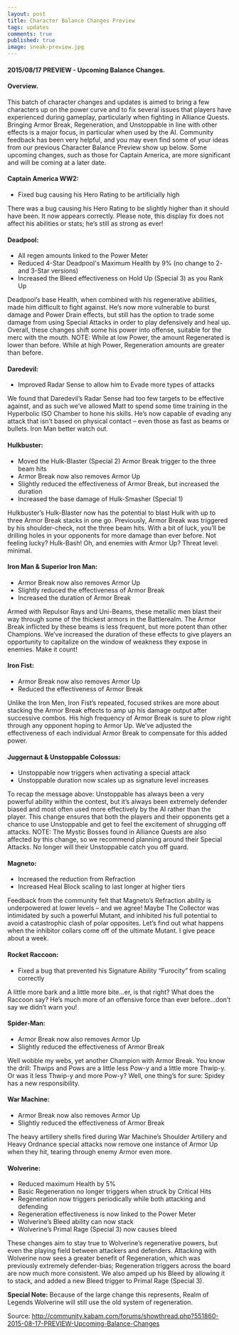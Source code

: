 ```yaml
---
layout: post
title: Character Balance Changes Preview
tags: updates
comments: true
published: true
image: sneak-preview.jpg
---
```


#### 2015/08/17 PREVIEW - Upcoming Balance Changes.

#### Overview.
This batch of character changes and updates is aimed to bring a few characters up on the power curve and to fix several issues that players have experienced during gameplay, particularly when fighting in Alliance Quests. Bringing Armor Break, Regeneration, and Unstoppable in line with other effects is a major focus, in particular when used by the AI. Community feedback has been very helpful, and you may even find some of your ideas from our previous Character Balance Preview show up below. Some upcoming changes, such as those for Captain America, are more significant and will be coming at a later date.

#### Captain America WW2:
- Fixed bug causing his Hero Rating to be artificially high

There was a bug causing his Hero Rating to be slightly higher than it should have been. It now appears correctly. Please note, this display fix does not affect his abilities or stats; he’s still as strong as ever!

#### Deadpool:
- All regen amounts linked to the Power Meter
- Reduced 4-Star Deadpool's Maximum Health by 9% (no change to 2- and 3-Star versions)
- Increased the Bleed effectiveness on Hold Up (Special 3) as you Rank Up

Deadpool’s base Health, when combined with his regenerative abilities, made him difficult to fight against. He’s now more vulnerable to burst damage and Power Drain effects, but still has the option to trade some damage from using Special Attacks in order to play defensively and heal up. Overall, these changes shift some his power into offense, suitable for the merc with the mouth. 
NOTE: While at low Power, the amount Regenerated is lower than before. While at high Power, Regeneration amounts are greater than before.

#### Daredevil:
- Improved Radar Sense to allow him to Evade more types of attacks

We found that Daredevil’s Radar Sense had too few targets to be effective against, and as such we’ve allowed Matt to spend some time training in the Hyperbolic ISO Chamber to hone his skills. He’s now capable of evading any attack that isn’t based on physical contact – even those as fast as beams or bullets. Iron Man better watch out.

#### Hulkbuster:
- Moved the Hulk-Blaster (Special 2) Armor Break trigger to the three beam hits
- Armor Break now also removes Armor Up
- Slightly reduced the effectiveness of Armor Break, but increased the duration
- Increased the base damage of Hulk-Smasher (Special 1)

Hulkbuster’s Hulk-Blaster now has the potential to blast Hulk with up to three Armor Break stacks in one go. Previously, Armor Break was triggered by his shoulder-check, not the three beam hits. With a bit of luck, you’ll be drilling holes in your opponents for more damage than ever before. Not feeling lucky? Hulk-Bash! Oh, and enemies with Armor Up? Threat level: minimal.

#### Iron Man & Superior Iron Man:
- Armor Break now also removes Armor Up
- Slightly reduced the effectiveness of Armor Break
- Increased the duration of Armor Break

Armed with Repulsor Rays and Uni-Beams, these metallic men blast their way through some of the thickest armors in the Battlerealm. The Armor Break inflicted by these beams is less frequent, but more potent than other Champions. We’ve increased the duration of these effects to give players an opportunity to capitalize on the window of weakness they expose in enemies. Make it count!

#### Iron Fist:
- Armor Break now also removes Armor Up
- Reduced the effectiveness of Armor Break

Unlike the Iron Men, Iron Fist’s repeated, focused strikes are more about stacking the Armor Break effects to amp up his damage output after successive combos. His high frequency of Armor Break is sure to plow right through any opponent hoping to Armor Up. We’ve adjusted the effectiveness of each individual Armor Break to compensate for this added power.

#### Juggernaut & Unstoppable Colossus:
- Unstoppable now triggers when activating a special attack
- Unstoppable duration now scales up as signature level increases

To recap the message above: Unstoppable has always been a very powerful ability within the contest, but it’s always been extremely defender biased and most often used more effectively by the AI rather than the player. This change ensures that both the players and their opponents get a chance to use Unstoppable and get to feel the excitement of shrugging off attacks.
NOTE: The Mystic Bosses found in Alliance Quests are also affected by this change, so we recommend planning around their Special Attacks. No longer will their Unstoppable catch you off guard.

#### Magneto:
- Increased the reduction from Refraction
- Increased Heal Block scaling to last longer at higher tiers

Feedback from the community felt that Magneto’s Refraction ability is underpowered at lower levels – and we agree! Maybe The Collector was intimidated by such a powerful Mutant, and inhibited his full potential to avoid a catastrophic clash of polar opposites. Let’s find out what happens when the inhibitor collars come off of the ultimate Mutant. I give peace about a week.

#### Rocket Raccoon:
- Fixed a bug that prevented his Signature Ability “Furocity” from scaling correctly

A little more bark and a little more bite...er, is that right? What does the Raccoon say? He’s much more of an offensive force than ever before...don’t say we didn’t warn you!

#### Spider-Man:
- Armor Break now also removes Armor Up
- Slightly reduced the effectiveness of Armor Break

Well wobble my webs, yet another Champion with Armor Break. You know the drill: Thwips and Pows are a little less Pow-y and a little more Thwip-y. Or was it less Thwip-y and more Pow-y? Well, one thing’s for sure: Spidey has a new responsibility.

#### War Machine:
- Armor Break now also removes Armor Up
- Slightly reduced the effectiveness of Armor Break

The heavy artillery shells fired during War Machine’s Shoulder Artillery and Heavy Ordnance special attacks now remove one instance of Armor Up when they hit, tearing through enemy Armor even more.

#### Wolverine:
- Reduced maximum Health by 5%
- Basic Regeneration no longer triggers when struck by Critical Hits
- Regeneration now triggers periodically while both attacking and defending
- Regeneration effectiveness is now linked to the Power Meter
- Wolverine’s Bleed ability can now stack
- Wolverine’s Primal Rage (Special 3) now causes bleed

These changes aim to stay true to Wolverine’s regenerative powers, but even the playing field between attackers and defenders. Attacking with Wolverine now sees a greater benefit of Regeneration, which was previously extremely defender-bias; Regeneration triggers across the board are now much more consistent. We also amped up his Bleed by allowing it to stack, and added a new Bleed trigger to Primal Rage (Special 3).

**Special Note:** Because of the large change this represents, Realm of Legends Wolverine will still use the old system of regeneration.

Source: http://community.kabam.com/forums/showthread.php?551860-2015-08-17-PREVIEW-Upcoming-Balance-Changes
